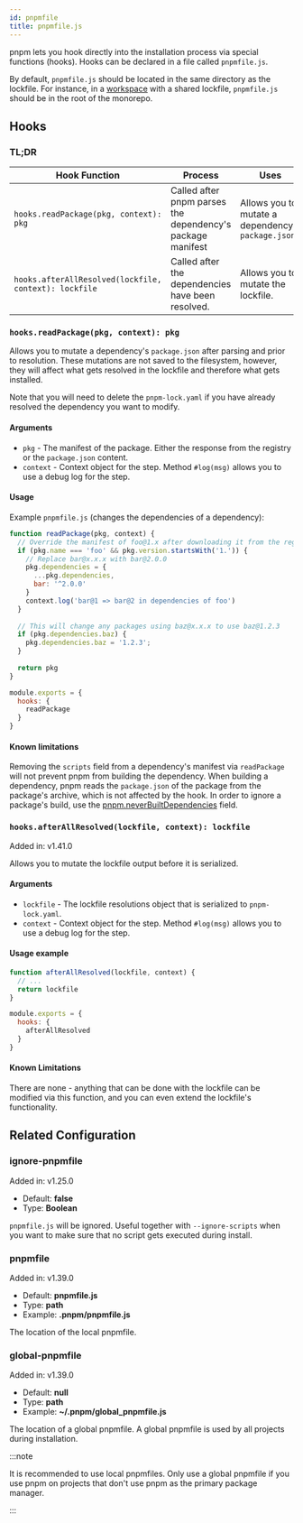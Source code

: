 ```yaml
---
id: pnpmfile
title: pnpmfile.js
---
```


pnpm lets you hook directly into the installation process via special functions
(hooks). Hooks can be declared in a file called `pnpmfile.js`.

By default, `pnpmfile.js` should be located in the same directory as the
lockfile. For instance, in a [workspace](workspaces) with a shared lockfile,
`pnpmfile.js` should be in the root of the monorepo.

## Hooks

### TL;DR

| Hook Function                                         | Process                                                    | Uses                                               |
|-------------------------------------------------------|------------------------------------------------------------|----------------------------------------------------|
| `hooks.readPackage(pkg, context): pkg`                | Called after pnpm parses the dependency's package manifest | Allows you to mutate a dependency's `package.json` |
| `hooks.afterAllResolved(lockfile, context): lockfile` | Called after the dependencies have been resolved.          | Allows you to mutate the lockfile.                 |

### `hooks.readPackage(pkg, context): pkg`

Allows you to mutate a dependency's `package.json` after parsing and prior to
resolution. These mutations are not saved to the filesystem, however, they will
affect what gets resolved in the lockfile and therefore what gets installed.

Note that you will need to delete the `pnpm-lock.yaml` if you have already
resolved the dependency you want to modify.

#### Arguments

* `pkg` - The manifest of the package. Either the response from the registry or
the `package.json` content.
* `context` - Context object for the step. Method `#log(msg)` allows you to use
a debug log for the step.

#### Usage

Example `pnpmfile.js` (changes the dependencies of a dependency):

```js
function readPackage(pkg, context) {
  // Override the manifest of foo@1.x after downloading it from the registry
  if (pkg.name === 'foo' && pkg.version.startsWith('1.')) {
    // Replace bar@x.x.x with bar@2.0.0
    pkg.dependencies = {
      ...pkg.dependencies,
      bar: '^2.0.0'
    }
    context.log('bar@1 => bar@2 in dependencies of foo')
  }
  
  // This will change any packages using baz@x.x.x to use baz@1.2.3
  if (pkg.dependencies.baz) {
    pkg.dependencies.baz = '1.2.3';
  }
  
  return pkg
}

module.exports = {
  hooks: {
    readPackage
  }
}
```

#### Known limitations

Removing the `scripts` field from a dependency's manifest via `readPackage` will
not prevent pnpm from building the dependency. When building a dependency, pnpm
reads the `package.json` of the package from the package's archive, which is not
affected by the hook. In order to ignore a package's build, use the
[pnpm.neverBuiltDependencies](package_json#pnpmneverbuiltdependencies) field.

### `hooks.afterAllResolved(lockfile, context): lockfile`

Added in: v1.41.0

Allows you to mutate the lockfile output before it is serialized.

#### Arguments

* `lockfile` - The lockfile resolutions object that is serialized to
`pnpm-lock.yaml`.
* `context` - Context object for the step. Method `#log(msg)` allows you to use
a debug log for the step.

#### Usage example

```js title="pnpmfile.js"
function afterAllResolved(lockfile, context) {
  // ...
  return lockfile
}

module.exports = {
  hooks: {
    afterAllResolved
  }
}
```

#### Known Limitations

There are none - anything that can be done with the lockfile can be modified via
this function, and you can even extend the lockfile's functionality.

## Related Configuration

### ignore-pnpmfile

Added in: v1.25.0

* Default: **false**
* Type: **Boolean**

`pnpmfile.js` will be ignored. Useful together with `--ignore-scripts` when you
want to make sure that no script gets executed during install.

### pnpmfile

Added in: v1.39.0

* Default: **pnpmfile.js**
* Type: **path**
* Example: **.pnpm/pnpmfile.js**

The location of the local pnpmfile.

### global-pnpmfile

Added in: v1.39.0

* Default: **null**
* Type: **path**
* Example: **~/.pnpm/global_pnpmfile.js**

The location of a global pnpmfile. A global pnpmfile is used by all projects
during installation.

:::note

It is recommended to use local pnpmfiles. Only use a global pnpmfile
if you use pnpm on projects that don't use pnpm as the primary package manager.

:::
